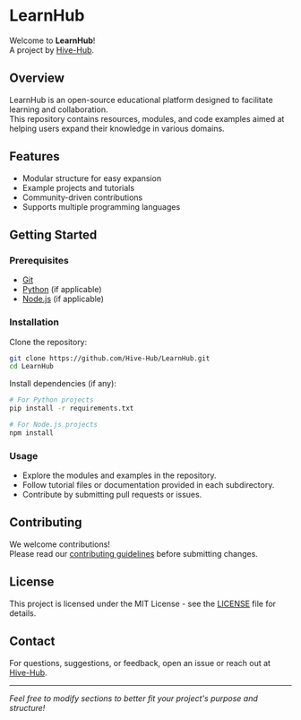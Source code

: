 # LearnHub

Welcome to **LearnHub**!  
A project by [Hive-Hub](https://github.com/Hive-Hub).

## Overview

LearnHub is an open-source educational platform designed to facilitate learning and collaboration.  
This repository contains resources, modules, and code examples aimed at helping users expand their knowledge in various domains.

## Features

- Modular structure for easy expansion
- Example projects and tutorials
- Community-driven contributions
- Supports multiple programming languages

## Getting Started

### Prerequisites

- [Git](https://git-scm.com/)
- [Python](https://www.python.org/) (if applicable)
- [Node.js](https://nodejs.org/) (if applicable)

### Installation

Clone the repository:
```bash
git clone https://github.com/Hive-Hub/LearnHub.git
cd LearnHub
```
Install dependencies (if any):
```bash
# For Python projects
pip install -r requirements.txt

# For Node.js projects
npm install
```

### Usage

- Explore the modules and examples in the repository.
- Follow tutorial files or documentation provided in each subdirectory.
- Contribute by submitting pull requests or issues.

## Contributing

We welcome contributions!  
Please read our [contributing guidelines](CONTRIBUTING.md) before submitting changes.

## License

This project is licensed under the MIT License - see the [LICENSE](LICENSE) file for details.

## Contact

For questions, suggestions, or feedback, open an issue or reach out at [Hive-Hub](https://github.com/Hive-Hub).

---

*Feel free to modify sections to better fit your project's purpose and structure!*

